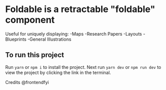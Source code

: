 # Foldable is a retractable "foldable" component 
Useful for uniquely displaying:
 -Maps
 -Research Papers
 -Layouts
 -Blueprints
 -General Illustrations

## To run this project

Run `yarn` or `npm i` to install the project. Next run `yarn dev` or `npm run dev` to view the project by clicking the link in the terminal.

Credits @frontendfyi
